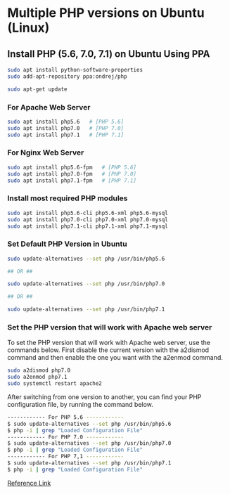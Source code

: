 # Multiple PHP versions on Ubuntu (Linux)

## Install PHP (5.6, 7.0, 7.1) on Ubuntu Using PPA

```bash
sudo apt install python-software-properties
sudo add-apt-repository ppa:ondrej/php
```

```bash
sudo apt-get update
```

### For Apache Web Server

```bash
sudo apt install php5.6   # [PHP 5.6]
sudo apt install php7.0   # [PHP 7.0]
sudo apt install php7.1   # [PHP 7.1]
```

### For Nginx Web Server

```bash
sudo apt install php5.6-fpm   # [PHP 5.6]
sudo apt install php7.0-fpm   # [PHP 7.0]
sudo apt install php7.1-fpm   # [PHP 7.1]
```
### Install most required PHP modules

```bash
sudo apt install php5.6-cli php5.6-xml php5.6-mysql 
sudo apt install php7.0-cli php7.0-xml php7.0-mysql 
sudo apt install php7.1-cli php7.1-xml php7.1-mysql 
```

### Set Default PHP Version in Ubuntu

```bash
sudo update-alternatives --set php /usr/bin/php5.6

## OR ##

sudo update-alternatives --set php /usr/bin/php7.0

## OR ##

sudo update-alternatives --set php /usr/bin/php7.1
```

### Set the PHP version that will work with Apache web server

To set the PHP version that will work with Apache web server, use the commands below. First disable the current version with the a2dismod command and then enable the one you want with the a2enmod command.

```bash
sudo a2dismod php7.0
sudo a2enmod php7.1
sudo systemctl restart apache2
```

After switching from one version to another, you can find your PHP configuration file, by running the command below.

```bash
------------ For PHP 5.6 ------------
$ sudo update-alternatives --set php /usr/bin/php5.6
$ php -i | grep "Loaded Configuration File"
------------ For PHP 7.0 ------------
$ sudo update-alternatives --set php /usr/bin/php7.0
$ php -i | grep "Loaded Configuration File"
------------ For PHP 7,1 ------------
$ sudo update-alternatives --set php /usr/bin/php7.1
$ php -i | grep "Loaded Configuration File"
```
[Reference Link](https://www.tecmint.com/install-different-php-versions-in-ubuntu/)
